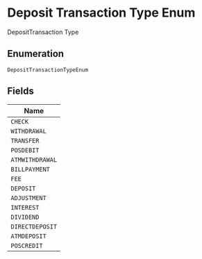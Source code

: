 
# Deposit Transaction Type Enum

DepositTransaction Type

## Enumeration

`DepositTransactionTypeEnum`

## Fields

| Name |
|  --- |
| `CHECK` |
| `WITHDRAWAL` |
| `TRANSFER` |
| `POSDEBIT` |
| `ATMWITHDRAWAL` |
| `BILLPAYMENT` |
| `FEE` |
| `DEPOSIT` |
| `ADJUSTMENT` |
| `INTEREST` |
| `DIVIDEND` |
| `DIRECTDEPOSIT` |
| `ATMDEPOSIT` |
| `POSCREDIT` |

